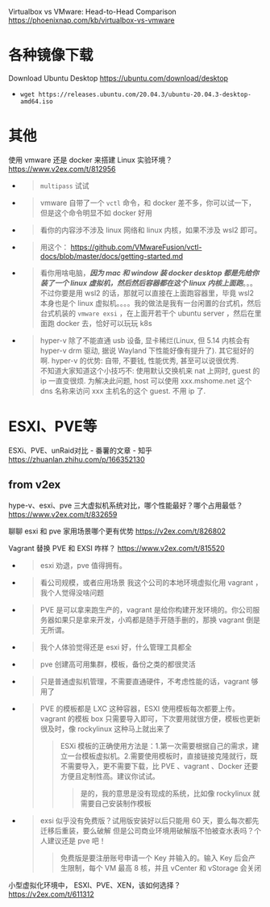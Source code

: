 
Virtualbox vs VMware: Head-to-Head Comparison https://phoenixnap.com/kb/virtualbox-vs-vmware

# 各种镜像下载

Download Ubuntu Desktop https://ubuntu.com/download/desktop
- `wget https://releases.ubuntu.com/20.04.3/ubuntu-20.04.3-desktop-amd64.iso`

# 其他

使用 vmware 还是 docker 来搭建 Linux 实验环境？ https://www.v2ex.com/t/812956
- > `multipass` 试试
- > vmware 自带了一个 `vctl` 命令，和 docker 差不多，你可以试一下，但是这个命令明显不如 docker 好用
- > 看你的内容涉不涉及 linux 网络和 linux 内核，如果不涉及 wsl2 即可。
- > 用这个： https://github.com/VMwareFusion/vctl-docs/blob/master/docs/getting-started.md
- > 看你用啥电脑，***因为 mac 和 window 装 docker desktop 都是先给你装了一个 linux 虚拟机，然后然后容器都在这个 linux 内核上面跑***。。。不过你要是用 wsl2 的话，那就可以直接在上面跑容器里，毕竟 wsl2 本身也是个 linux 虚拟机。。。。我的做法是我有一台闲置的台式机，然后台式机装的 `vmware exsi` ，在上面开若干个 ubuntu server ，然后在里面跑 docker 去，恰好可以玩玩 k8s
- > hyper-v 除了不能直通 usb 设备, 显卡稀烂(Linux, 但 5.14 内核会有 hyper-v drm 驱动, 据说 Wayland 下性能好像有提升了). 其它挺好的啊. hyper-v 的优势: 自带, 不要钱, 性能优秀, 甚至可以说很优秀. <br> 不知道大家知道这个小技巧不: 使用默认交换机来 nat 上网时, guest 的 ip 一直变很烦. 为解决此问题, host 可以使用 xxx.mshome.net 这个 dns 名称来访问 xxx 主机名的这个 guest. 不用 ip 了.

# ESXI、PVE等

ESXi、PVE、unRaid对比 - 番薯的文章 - 知乎 https://zhuanlan.zhihu.com/p/166352130

## from v2ex

hype-v、esxi、pve 三大虚拟机系统对比，哪个性能最好？哪个占用最低？ https://www.v2ex.com/t/832659

聊聊 esxi 和 pve 家用场景哪个更有优势 https://v2ex.com/t/826802

Vagrant 替换 PVE 和 EXSI 咋样？ https://www.v2ex.com/t/815520
- > esxi 劝退，pve 值得拥有。
- > 看公司规模，或者应用场景 我这个公司的本地环境虚拟化用 vagrant ，我个人觉得没啥问题
- > PVE 是可以拿来跑生产的，vagrant 是给你构建开发环境的。你公司服务器如果只是拿来开发，小鸡都是随手开随手删的，那换 vagrant 倒是无所谓。
- > 我个人体验觉得还是 esxi 好，什么管理工具都全
- > pve 创建高可用集群，模板，备份之类的都很灵活
- > 只是普通虚拟机管理，不需要直通硬件，不考虑性能的话，vagrant 够用了
- > PVE 的模板都是 LXC 这种容器，ESXI 使用模板每次都要上传。vagrant 的模板 box 只需要导入即可，下次要用就很方便，模板也更新很及时，像 rockylinux 这种马上就出来了
  >> ESXi 模板的正确使用方法是：1.第一次需要根据自己的需求，建立一台模板虚拟机。2.需要使用模板时，直接链接克隆就行，既不需要导入，更不需要下载，比 PVE 、vagrant 、Docker 还要方便且定制性高。建议你试试。
  >>> 是的，我的意思是没有现成的系统，比如像 rockylinux 就需要自己安装制作模板
- > exsi 似乎没有免费版？试用版安装好以后只能用 60 天，要么每次都先迁移后重装，要么破解 但是公司商业环境用破解版不怕被查水表吗？个人建议还是 pve 吧！
  >> 免费版是要注册账号申请一个 Key 并输入的。输入 Key 后会产生限制，每个 VM 最高 8 核，并且 vCenter 和 vStorage 会关闭

小型虚拟化环境中， ESXI、PVE、XEN，该如何选择？ https://v2ex.com/t/611312
